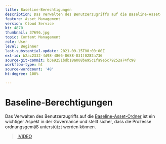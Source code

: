 ```yaml
---
title: Baseline-Berechtigungen
description: Das Verwalten des Benutzerzugriffs auf die Baseline-Asset-Ordner ist ein wichtiger Aspekt in der Governance und stellt sicher, dass die Prozesse ordnungsgemäß unterstützt werden können.
feature: Asset Management
version: Cloud Service
kt: 4870
thumbnail: 37696.jpg
topic: Content Management
role: User
level: Beginner
last-substantial-update: 2021-09-15T00:00:00Z
exl-id: b2ac2332-4d98-4866-8688-831f0282a736
source-git-commit: b3e9251bdb18a008be95c1fa9e5c79252a74fc98
workflow-type: ht
source-wordcount: '48'
ht-degree: 100%

---
```


# Baseline-Berechtigungen

Das Verwalten des Benutzerzugriffs auf die [Baseline-Asset-Ordner](./baseline-folders.md) ist ein wichtiger Aspekt in der Governance und stellt sicher, dass die Prozesse ordnungsgemäß unterstützt werden können.

>[!VIDEO](https://video.tv.adobe.com/v/37696?quality=12&learn=on)
